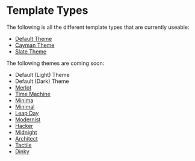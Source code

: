 
# Template Types

The following is all the different template types that are currently useable:

* [Default Theme](api-default/)
* [Cayman Theme](api-cayman/)
* [Slate Theme](api-slate/)

The following themes are coming soon:

* Default (Light) Theme
* Default (Dark) Theme
* [Merlot](https://pages-themes.github.io/merlot/)
* [Time Machine](https://pages-themes.github.io/time-machine/)
* [Minima](https://jekyll.github.io/minima/)
* [Minimal](https://pages-themes.github.io/minimal/)
* [Leap Day](https://pages-themes.github.io/leap-day/)
* [Modernist](https://pages-themes.github.io/modernist/)
* [Hacker](https://pages-themes.github.io/hacker/)
* [Midnight](https://pages-themes.github.io/midnight/)
* [Architect](https://pages-themes.github.io/architect/)
* [Tactile](https://pages-themes.github.io/tactile/)
* [Dinky](https://pages-themes.github.io/dinky/)
